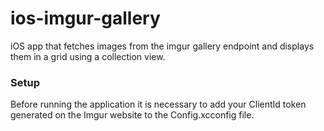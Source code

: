 # ios-imgur-gallery
iOS app that fetches images from the imgur gallery endpoint and displays them in a grid using a collection view.

### Setup
Before running the application it is necessary to add your ClientId token generated on the Imgur website to the Config.xcconfig file.
